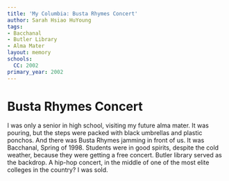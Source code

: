 ```yaml
---
title: 'My Columbia: Busta Rhymes Concert'
author: Sarah Hsiao HuYoung
tags:
- Bacchanal
- Butler Library
- Alma Mater
layout: memory
schools:
  CC: 2002
primary_year: 2002
---
```

# Busta Rhymes Concert

I was only a senior in high school, visiting my future alma mater.  It was pouring, but the steps were packed with black umbrellas and plastic ponchos.  And there was Busta Rhymes jamming in front of us.  It was Bacchanal, Spring of 1998.  Students were in good spirits, despite the cold weather, because they were getting a free concert.  Butler library served as the backdrop.  A hip-hop concert, in the middle of one of the most elite colleges in the country?  I was sold.
